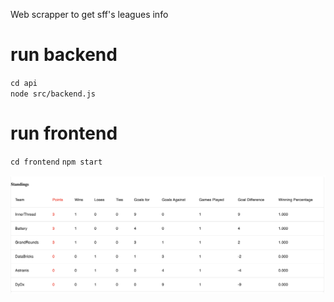 Web scrapper to get sff's leagues info

# run backend
`cd api`  
`node src/backend.js`

# run frontend
`cd frontend` 
`npm start`

![Screenshot](standings.png)
